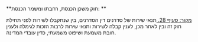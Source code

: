 **חוק משכן הכנסת, רחבתו ומשמר הכנסת: **

[מקור: סעיף 28. ](https://he.wikisource.org/wiki/חוק_משכן_הכנסת,_רחבתו_ומשמר_הכנסת#סעיף_28)
תנאי שירות של סדרנים
דין הסדרנים, בין שנתקבלו לשירות לפני תחילת חוק זה ובין לאחר מכן, לענין קבלה לשירות ותנאי שירות לרבות הזכות לגימלה ולענין חובת משמעת ושיפוט משמעתי, כדין עובדי המדינה.